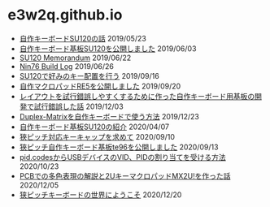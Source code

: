 # e3w2q.github.io

- [自作キーボードSU120の話](/1/) 2019/05/23
- [自作キーボード基板SU120を公開しました](/2/) 2019/06/03
- [SU120 Memorandum](/3/)  2019/06/22
- [Nin76 Build Log](/4/)  2019/06/26
- [SU120で好みのキー配置を行う](/5/)  2019/09/16
- [自作マクロパッドRE5を公開しました](/6/)  2019/09/20
- [レイアウトを試行錯誤しやすくするために作った自作キーボード用基板の開発で試行錯誤した話](/7/)  2019/12/03
- [Duplex-Matrixを自作キーボードで使う方法](/8/)  2019/12/23
- [自作キーボード基板SU120の紹介](/9/)  2020/04/07
- [狹ピッチ対応キーキャップを求めて](/10/)  2020/09/10
- [狹ピッチ自作キーボード基板te96を公開しました](/11/)  2020/09/13
- [pid.codesからUSBデバイスのVID、PIDの割り当てを受ける方法](/12/)  2020/10/23
- [PCBでの多色表現の解説と2UキーマクロパッドMX2U!を作った話](/13/)  2020/12/05
- [狭ピッチキーボードの世界にようこそ](/14/)  2020/12/20


